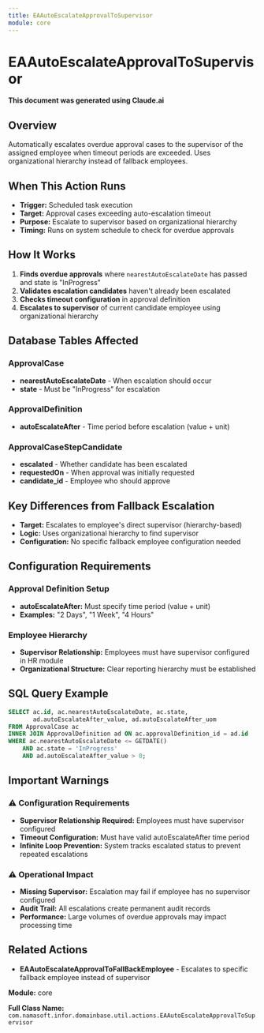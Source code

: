 ```yaml
---
title: EAAutoEscalateApprovalToSupervisor
module: core
---
```


<div class='entity-flows'>

# EAAutoEscalateApprovalToSupervisor

**This document was generated using Claude.ai**

## Overview

Automatically escalates overdue approval cases to the supervisor of the assigned employee when timeout periods are exceeded. Uses organizational hierarchy instead of fallback employees.

## When This Action Runs

- **Trigger:** Scheduled task execution
- **Target:** Approval cases exceeding auto-escalation timeout
- **Purpose:** Escalate to supervisor based on organizational hierarchy
- **Timing:** Runs on system schedule to check for overdue approvals

## How It Works

1. **Finds overdue approvals** where `nearestAutoEscalateDate` has passed and state is "InProgress"
2. **Validates escalation candidates** haven't already been escalated
3. **Checks timeout configuration** in approval definition
4. **Escalates to supervisor** of current candidate employee using organizational hierarchy

## Database Tables Affected

### ApprovalCase
- **nearestAutoEscalateDate** - When escalation should occur
- **state** - Must be "InProgress" for escalation

### ApprovalDefinition
- **autoEscalateAfter** - Time period before escalation (value + unit)

### ApprovalCaseStepCandidate
- **escalated** - Whether candidate has been escalated
- **requestedOn** - When approval was initially requested
- **candidate_id** - Employee who should approve

## Key Differences from Fallback Escalation

- **Target:** Escalates to employee's direct supervisor (hierarchy-based)
- **Logic:** Uses organizational hierarchy to find supervisor
- **Configuration:** No specific fallback employee configuration needed

## Configuration Requirements

### Approval Definition Setup
- **autoEscalateAfter:** Must specify time period (value + unit)
- **Examples:** "2 Days", "1 Week", "4 Hours"

### Employee Hierarchy
- **Supervisor Relationship:** Employees must have supervisor configured in HR module
- **Organizational Structure:** Clear reporting hierarchy must be established

## SQL Query Example

```sql
SELECT ac.id, ac.nearestAutoEscalateDate, ac.state, 
       ad.autoEscalateAfter_value, ad.autoEscalateAfter_uom
FROM ApprovalCase ac
INNER JOIN ApprovalDefinition ad ON ac.approvalDefinition_id = ad.id
WHERE ac.nearestAutoEscalateDate <= GETDATE()
    AND ac.state = 'InProgress'
    AND ad.autoEscalateAfter_value > 0;
```

## Important Warnings

### ⚠️ Configuration Requirements
- **Supervisor Relationship Required:** Employees must have supervisor configured
- **Timeout Configuration:** Must have valid autoEscalateAfter time period
- **Infinite Loop Prevention:** System tracks escalated status to prevent repeated escalations

### ⚠️ Operational Impact
- **Missing Supervisor:** Escalation may fail if employee has no supervisor configured
- **Audit Trail:** All escalations create permanent audit records
- **Performance:** Large volumes of overdue approvals may impact processing time

## Related Actions

- **EAAutoEscalateApprovalToFallBackEmployee** - Escalates to specific fallback employee instead of supervisor

**Module:** core

**Full Class Name:** `com.namasoft.infor.domainbase.util.actions.EAAutoEscalateApprovalToSupervisor`

</div>

